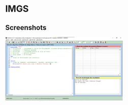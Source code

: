 # IMGS

## Screenshots
<div style="display: flex; flex-direction: 'column'; align-items: 'center';">
<!-- Responsive, 1440 x 900, 50% (Laptop L - 1440px)-->
    <img height="200px" src="./images/aula01.png">
</div>